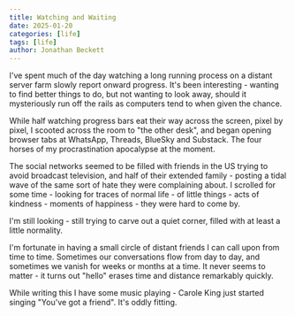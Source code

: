 ```yaml
---
title: Watching and Waiting
date: 2025-01-20
categories: [life]
tags: [life]
author: Jonathan Beckett
---
```


I've spent much of the day watching a long running process on a distant server farm slowly report onward progress. It's been interesting - wanting to find better things to do, but not wanting to look away, should it mysteriously run off the rails as computers tend to when given the chance.

While half watching progress bars eat their way across the screen, pixel by pixel, I scooted across the room to "the other desk", and began opening browser tabs at WhatsApp, Threads, BlueSky and Substack. The four horses of my procrastination apocalypse at the moment.

The social networks seemed to be filled with friends in the US trying to avoid broadcast television, and half of their extended family - posting a tidal wave of the same sort of hate they were complaining about. I scrolled for some time - looking for traces of normal life - of little things - acts of kindness - moments of happiness - they were hard to come by.

I'm still looking - still trying to carve out a quiet corner, filled with at least a little normality.

I'm fortunate in having a small circle of distant friends I can call upon from time to time. Sometimes our conversations flow from day to day, and sometimes we vanish for weeks or months at a time. It never seems to matter - it turns out "hello" erases time and distance remarkably quickly.

While writing this I have some music playing - Carole King just started singing "You've got a friend". It's oddly fitting.